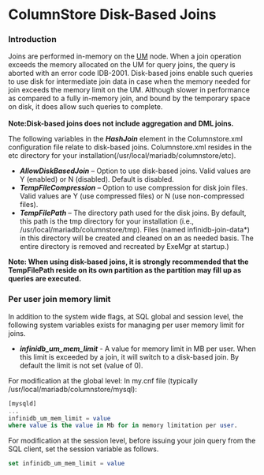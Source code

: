 # ColumnStore Disk-Based Joins

### Introduction

Joins are performed in-memory on the [UM](/columns-storage-engines-and-plugins/storage-engines/mariadb-columnstore/columnstore-architecture/columnstore-user-module/) node. When a join operation exceeds the memory allocated on the UM for query joins, the query is aborted with an error code IDB-2001.
Disk-based joins enable such queries to use disk for intermediate join data in case when the memory needed for join exceeds the memory limit on the UM. Although slower in performance as compared to a fully in-memory join, and bound by the temporary space on disk, it does allow such queries to complete.  
<br><strong>Note:Disk-based joins does not include aggregation and DML joins.</strong>

The following variables in the <em><strong>HashJoin</strong></em> element in the Columnstore.xml configuration file relate to disk-based joins. Columnstore.xml resides in the etc directory for your installation(/usr/local/mariadb/columnstore/etc).

- <em><strong>AllowDiskBasedJoin</strong></em> – Option to use disk-based joins. Valid values are Y (enabled) or N (disabled). Default is disabled.
- <em><strong>TempFileCompression</strong></em> – Option to use compression for disk join files. Valid values are Y (use compressed files) or N (use non-compressed files).
- <em><strong>TempFilePath</strong></em> – The directory path used for the disk joins. By default, this path is the tmp directory for your installation (i.e., /usr/local/mariadb/columnstore/tmp). Files (named infinidb-join-data*) in this directory will be created and cleaned on an as needed basis. The entire directory is removed and recreated by ExeMgr at startup.)

<strong>Note: When using disk-based joins, it is strongly recommended that the TempFilePath reside on its own partition as the partition may fill up as queries are executed.</strong>

### Per user join memory limit

In addition to the system wide flags, at SQL global and session level, the following system variables exists for managing per user memory limit for joins.

- <em><strong>infinidb_um_mem_limit</strong></em> - A value for memory limit in MB per user. When this limit is exceeded by a join, it will switch to a disk-based join. By default the limit is not set (value of 0).

For modification at the global level:
In my.cnf file (typically /usr/local/mariadb/columnstore/mysql):

```sql
[mysqld]
...
infinidb_um_mem_limit = value
where value is the value in Mb for in memory limitation per user.
```

For modification at the session level, before issuing your join query from the SQL client, set the session variable as follows.

```sql
set infinidb_um_mem_limit = value
```